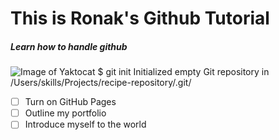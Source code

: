 # This is Ronak's Github Tutorial
##### Learn how to handle github
![Image of Yaktocat](https://www.google.com/search?client=firefox-b-d&q=github+images#imgrc=thYE3r73bm1jUM)
$ git init
Initialized empty Git repository in /Users/skills/Projects/recipe-repository/.git/
- [ ] Turn on GitHub Pages
- [ ] Outline my portfolio
- [ ] Introduce myself to the world
